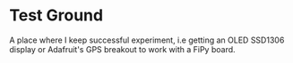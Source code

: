 # Test Ground
A place where I keep successful experiment, i.e getting an OLED SSD1306 display or Adafruit's GPS breakout to work with a FiPy board.
